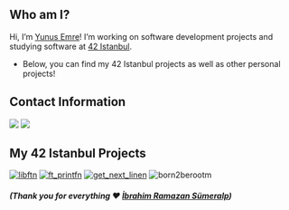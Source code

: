 ## Who am I?
Hi, I’m <a href="https://sumeralp.online">Yunus Emre</a>! I’m working on software development projects and studying software at <a href="https://42istanbul.com.tr">42 Istanbul</a>.
- Below, you can find my 42 Istanbul projects as well as other personal projects!

## Contact Information
<a href="mailto:name@email.com">![](https://img.shields.io/badge/Gmail-emresmrlp@gmail.com-red)</a> 
<a href="https://linkedin.com/in/emresmrlp">![](https://img.shields.io/badge/Linkedin-emresmrlp-blue)</a>

## My 42 Istanbul Projects
<a href="https://github.com/emresmrlp/42-Libft">![libftn](https://github.com/user-attachments/assets/986692d8-12d9-4c44-a7ed-eafd07c208c3)</a>
<a href ="https://github.com/emresmrlp/42-Printf">![ft_printfn](https://github.com/user-attachments/assets/d5c29a19-5aa9-44b9-9fed-1c32c5eff323)</a>
<a href="https://github.com/emresmrlp/42-Get-Next-Line">![get_next_linen](https://github.com/user-attachments/assets/f30339a3-6ef7-47c6-9256-9f939ed8c0d4)</a>
![born2berootm](https://github.com/user-attachments/assets/934aaac5-e3f4-49b3-bcfe-5063d2447de4)

##### (_Thank you for everything ♥ <a href="https://ibrahimsumeralp.com">İbrahim Ramazan Sümeralp</a>_)
